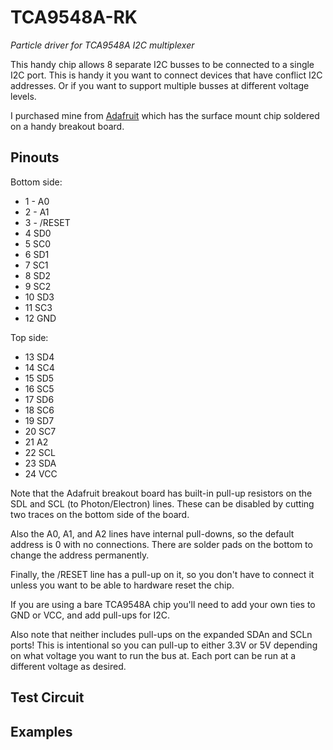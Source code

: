 # TCA9548A-RK

*Particle driver for TCA9548A I2C multiplexer*

This handy chip allows 8 separate I2C busses to be connected to a single I2C port. This is handy it you want to connect devices that have conflict I2C addresses. Or if you want to support multiple busses at different voltage levels. 

I purchased mine from [Adafruit](https://www.adafruit.com/products/2717) which has the surface mount chip soldered on a handy breakout board.

## Pinouts

Bottom side:

- 1 - A0
- 2 - A1
- 3 - /RESET
- 4 SD0
- 5 SC0
- 6 SD1
- 7 SC1
- 8 SD2
- 9 SC2
- 10 SD3
- 11 SC3
- 12 GND

Top side:

- 13 SD4
- 14 SC4
- 15 SD5
- 16 SC5
- 17 SD6
- 18 SC6
- 19 SD7
- 20 SC7
- 21 A2
- 22 SCL
- 23 SDA
- 24 VCC

Note that the Adafruit breakout board has built-in pull-up resistors on the SDL and SCL (to Photon/Electron) lines. These can be disabled by cutting two traces on the bottom side of the board.

Also the A0, A1, and A2 lines have internal pull-downs, so the default address is 0 with no connections. There are solder pads on the bottom to change the address permanently.

Finally, the /RESET line has a pull-up on it, so you don't have to connect it unless you want to be able to hardware reset the chip.

If you are using a bare TCA9548A chip you'll need to add your own ties to GND or VCC, and add pull-ups for I2C.

Also note that neither includes pull-ups on the expanded SDAn and SCLn ports! This is intentional so you can pull-up to either 3.3V or 5V depending on what voltage you want to run the bus at. Each port can be run at a different voltage as desired.

## Test Circuit



## Examples

